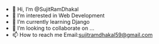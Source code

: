 - 👋 Hi, I’m @SujitRamDhakal
- 👀 I’m interested in Web Development
- 🌱 I’m currently learning Django
- 💞️ I’m looking to collaborate on ...
- 📫 How to reach me Email:sujitramdhakal59@gmail.com

<!---
SujitRamDhakal/SujitRamDhakal is a ✨ special ✨ repository because its `README.md` (this file) appears on your GitHub profile.
You can click the Preview link to take a look at your changes.
--->

